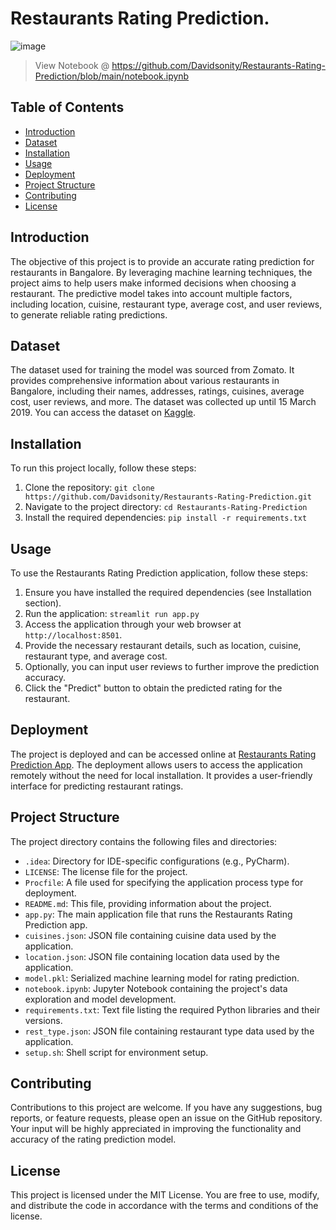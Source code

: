 # Restaurants Rating Prediction.

![image](https://user-images.githubusercontent.com/96771321/191105903-96e9a07f-2a31-402c-953b-e078e863da20.png)

> View Notebook @ https://github.com/Davidsonity/Restaurants-Rating-Prediction/blob/main/notebook.ipynb

## Table of Contents
- [Introduction](#introduction)
- [Dataset](#dataset)
- [Installation](#installation)
- [Usage](#usage)
- [Deployment](#deployment)
- [Project Structure](#project-structure)
- [Contributing](#contributing)
- [License](#license)

## Introduction
The objective of this project is to provide an accurate rating prediction for restaurants in Bangalore. By leveraging machine learning techniques, the project aims to help users make informed decisions when choosing a restaurant. The predictive model takes into account multiple factors, including location, cuisine, restaurant type, average cost, and user reviews, to generate reliable rating predictions.

## Dataset
The dataset used for training the model was sourced from Zomato. It provides comprehensive information about various restaurants in Bangalore, including their names, addresses, ratings, cuisines, average cost, user reviews, and more. The dataset was collected up until 15 March 2019. You can access the dataset on [Kaggle](https://www.kaggle.com/datasets/himanshupoddar/zomato-bangalore-restaurants).

## Installation
To run this project locally, follow these steps:

1. Clone the repository: `git clone https://github.com/Davidsonity/Restaurants-Rating-Prediction.git`
2. Navigate to the project directory: `cd Restaurants-Rating-Prediction`
3. Install the required dependencies: `pip install -r requirements.txt`

## Usage
To use the Restaurants Rating Prediction application, follow these steps:

1. Ensure you have installed the required dependencies (see Installation section).
2. Run the application: `streamlit run app.py`
3. Access the application through your web browser at `http://localhost:8501`.
4. Provide the necessary restaurant details, such as location, cuisine, restaurant type, and average cost.
5. Optionally, you can input user reviews to further improve the prediction accuracy.
6. Click the "Predict" button to obtain the predicted rating for the restaurant.

## Deployment
The project is deployed and can be accessed online at [Restaurants Rating Prediction App](https://davidsonity-restaurants-rating-prediction-app-qsszth.streamlitapp.com/). The deployment allows users to access the application remotely without the need for local installation. It provides a user-friendly interface for predicting restaurant ratings.

## Project Structure
The project directory contains the following files and directories:

- `.idea`: Directory for IDE-specific configurations (e.g., PyCharm).
- `LICENSE`: The license file for the project.
- `Procfile`: A file used for specifying the application process type for deployment.
- `README.md`: This file, providing information about the project.
- `app.py`: The main application file that runs the Restaurants Rating Prediction app.
- `cuisines.json`: JSON file containing cuisine data used by the application.
- `location.json`: JSON file containing location data used by the application.
- `model.pkl`: Serialized machine learning model for rating prediction.
- `notebook.ipynb`: Jupyter Notebook containing the project's data exploration and model development.
- `requirements.txt`: Text file listing the required Python libraries and their versions.
- `rest_type.json`: JSON file containing restaurant type data used by the application.
- `setup.sh`: Shell script for environment setup.

## Contributing
Contributions to this project are welcome. If you have any suggestions, bug reports, or feature requests, please open an issue on the GitHub repository. Your input will be highly appreciated in improving the functionality and accuracy of the rating prediction model.

## License
This project is licensed under the MIT License. You are free to use, modify, and distribute the code in accordance with the terms and conditions of the license.

